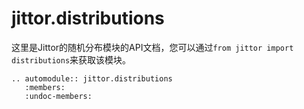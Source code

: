 jittor.distributions
=====================

这里是Jittor的随机分布模块的API文档，您可以通过`from jittor import distributions`来获取该模块。

```eval_rst
.. automodule:: jittor.distributions
   :members:
   :undoc-members:
```
